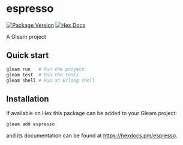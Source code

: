 # espresso

[![Package Version](https://img.shields.io/hexpm/v/espresso)](https://hex.pm/packages/espresso)
[![Hex Docs](https://img.shields.io/badge/hex-docs-ffaff3)](https://hexdocs.pm/espresso/)

A Gleam project

## Quick start

```sh
gleam run   # Run the project
gleam test  # Run the tests
gleam shell # Run an Erlang shell
```

## Installation

If available on Hex this package can be added to your Gleam project:

```sh
gleam add espresso
```

and its documentation can be found at <https://hexdocs.pm/espresso>.
